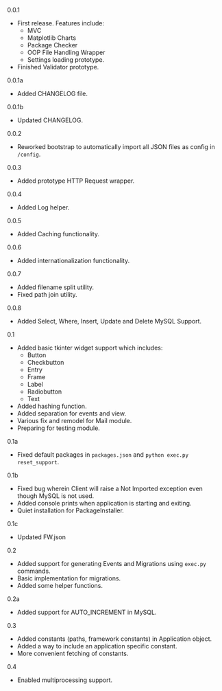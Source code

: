0.0.1
* First release. Features include:
    * MVC
    * Matplotlib Charts
    * Package Checker
    * OOP File Handling Wrapper
    * Settings loading prototype.
* Finished Validator prototype.

0.0.1a
* Added CHANGELOG file.

0.0.1b
* Updated CHANGELOG.

0.0.2
* Reworked bootstrap to automatically import all JSON files as config in `/config`.

0.0.3 
* Added prototype HTTP Request wrapper.

0.0.4
* Added Log helper.

0.0.5
* Added Caching functionality.

0.0.6
* Added internationalization functionality.

0.0.7
* Added filename split utility.
* Fixed path join utility.

0.0.8
* Added Select, Where, Insert, Update and Delete MySQL Support.

0.1
* Added basic tkinter widget support which includes:
    * Button
    * Checkbutton
    * Entry
    * Frame
    * Label
    * Radiobutton
    * Text
* Added hashing function.
* Added separation for events and view.
* Various fix and remodel for Mail module.
* Preparing for testing module.

0.1a
* Fixed default packages in `packages.json` and `python exec.py reset_support`.

0.1b
* Fixed bug wherein Client will raise a Not Imported exception even though MySQL is not used.
* Added console prints when application is starting and exiting.
* Quiet installation for PackageInstaller.

0.1c
* Updated FW.json

0.2
* Added support for generating Events and Migrations using `exec.py` commands.
* Basic implementation for migrations.
* Added some helper functions.

0.2a
* Added support for AUTO_INCREMENT in MySQL.

0.3
* Added constants (paths, framework constants) in Application object.
* Added a way to include an application specific constant.
* More convenient fetching of constants.

0.4
* Enabled multiprocessing support.
